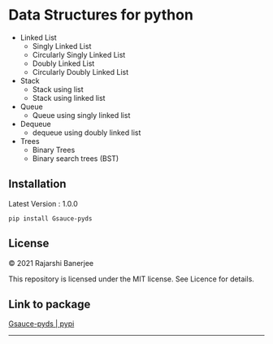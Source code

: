 # Data Structures for python
- Linked List
    - Singly Linked List
    - Circularly Singly Linked List
    - Doubly Linked List
    - Circularly Doubly Linked List
- Stack
    - Stack using list 
    - Stack using linked list   
- Queue
    - Queue using singly linked list
- Dequeue 
    - dequeue using doubly linked list
- Trees
    - Binary Trees
    - Binary search trees (BST)
    
## Installation
Latest Version : 1.0.0
```
pip install Gsauce-pyds
```

## License

© 2021 Rajarshi Banerjee

This repository is licensed under the MIT license. See Licence for details.

## Link to package

<a href="https://pypi.org/project/Gsauce-pyds/">Gsauce-pyds | pypi </a>

***

